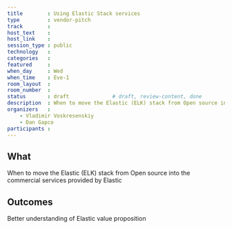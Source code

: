```yaml
---
title        : Using Elastic Stack services
type         : vendor-pitch
track        :
host_text    :
host_link    :
session_type : public
technology   :
categories   :
featured     :
when_day     : Wed
when_time    : Eve-1
room_layout  :
room_number  :
status       : draft              # draft, review-content, done
description  : When to move the Elastic (ELK) stack from Open source into the commercial services provided by Elastic
organizers   :
    - Vladimir Voskresenskiy
    - Dan Gapco
participants :
---
```


## What

When to move the Elastic (ELK) stack from Open source into the commercial services provided by Elastic

## Outcomes

Better understanding of Elastic value proposition





